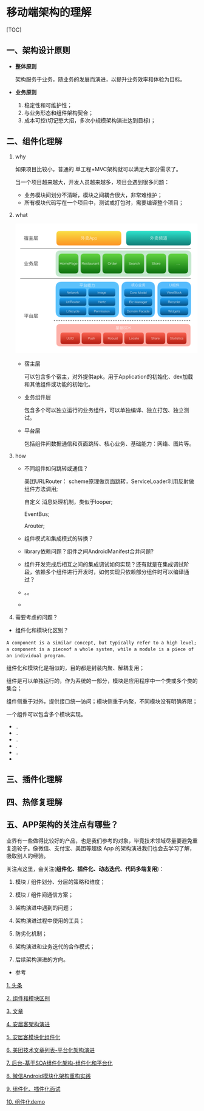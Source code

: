 

# 移动端架构的理解

[TOC]

## 一、架构设计原则

- **整体原则**

  架构服务于业务，随业务的发展而演进，以提升业务效率和体验为目标。

- **业务原则**

  1. 稳定性和可维护性；
  2. 与业务形态和组件架构契合；
  3. 成本可控(切记憋大招，多次小规模架构演进达到目标)；


## 二、组件化理解

1. why

   如果项目比较小，普通的 单工程+MVC架构就可以满足大部分需求了。

   当一个项目越来越大，开发人员越来越多，项目会遇到很多问题：

   - 业务模块间划分不清晰，模块之间耦合很大，非常难维护；
   - 所有模块代码写在一个项目中，测试或打包时，需要编译整个项目；

2. what

   <img src="images/meituan_component.png" style="zoom:50%;" />

   - 宿主层

     可以包含多个宿主，对外提供apk。用于Application的初始化、dex加载和其他组件或功能的初始化。

   - 业务组件层

     包含多个可以独立运行的业务组件，可以单独编译、独立打包、独立测试。

   - 平台层

     包括组件间数据通信和页面跳转、核心业务、基础能力：网络、图片等。

3. how

   - 不同组件如何跳转或通信？

     美团URLRouter： scheme原理做页面跳转，ServiceLoader利用反射做组件方法调用;

     自定义 消息处理机制，类似于looper;

     EventBus;

     Arouter;

   - 组件模式和集成模式的转换？

   - library依赖问题？组件之间AndroidManifest合并问题?

   - 组件开发完成后相互之间的集成调试如何实现？还有就是在集成调试阶段，依赖多个组件进行开发时，如何实现只依赖部分组件时可以编译通过？

   - 。。

   - 

4. 需要考虑的问题？

- 组件化和模块化区别？

`A component is a similar concept, but typically refer to a high level; a component is a pieceof a whole system, while a module is a piece of an individual program.`

组件化和模块化是相似的，目的都是封装内聚、解耦复用；

组件是可以单独运行的，作为系统的一部分，模块是应用程序中一个类或多个类的集合；

组件侧重于对外，提供接口统一访问；模块侧重于内聚，不同模块没有明确界限；

一个组件可以包含多个模块实现。

- ..
- ..
- ..
- .
- ..
- 

## 三、插件化理解



## 四、热修复理解



## 五、APP架构的关注点有哪些？

​	业界有一些做得比较好的产品，也是我们参考的对象，毕竟技术领域尽量要避免重复造轮子。像微信、支付宝、美团等超级 App 的架构演进我们也会去学习了解，吸取别人的经验。

关注点这里，会关注(**组件化、插件化、动态迭代、代码多端复用**)：

1. 模块 / 组件划分、分层的策略和维度；

2. 模块 / 组件间通信方案；

3. 架构演进中遇到的问题；

4. 架构演进过程中使用的工具；

5. 防劣化机制；

6. 架构演进和业务迭代的合作模式；

7. 后续架构演进的方向。





- 参考

[1. 头条](https://mp.weixin.qq.com/s/e_QmHNOOhplKzIz1MXn08g)

[2. 组件和模块区别](https://blog.csdn.net/weixin_30359021/article/details/95141665)

[3. 文章](https://www.liyisite.com/article/12/android-xiang-mu-mo-kuai-hua-zu-jian-hua-de-jia-gou-zhi-lu-yi/)

[4. 安居客架构演进](https://mp.weixin.qq.com/s?__biz=MzA4NTQwNDcyMA%3D%3D&mid=2650662653&idx=1&sn=e15a36e4460eb3d1890d92aa921c0962&scene=45#wechat_redirect)

[5. 安居客模块化组件化](https://mp.weixin.qq.com/s?__biz=MzU4ODM2MjczNA==&mid=2247483732&idx=1&sn=b7ee1151b2c8ad2e997b8db39adf3267&chksm=fddca7d5caab2ec33905cc3350f31c0c98794774b0d04a01845565e3989b1f20205c7f432cb9&scene=38#wechat_redirect)

[6. 美团技术文章列表-平台化架构演进](https://tech.meituan.com/2018/03/16/meituan-food-delivery-android-architecture-evolution.html)

[7. 后台-基于SOA组件化架构-组件化和平台化](https://my.oschina.net/u/1183665/blog/523957)

[8. 微信Android模块化架构重构实践](https://mp.weixin.qq.com/s/6Q818XA5FaHd7jJMFBG60w)

[9. 组件化、插件化面试](https://blog.csdn.net/Coo123_/article/details/105231799)

[10. 组件化demo](https://juejin.cn/post/6844903649102004231#heading-14)

